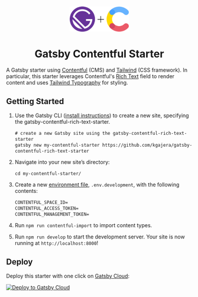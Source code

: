 <p align="center">
  <img alt="Gatsby" src="static/gatsby-contentful.png" width="160" />
</p>
<h1 align="center">
  Gatsby Contentful Starter
</h1>

A Gatsby starter using [Contentful](https://www.contentful.com) (CMS) and [Tailwind](https://tailwindcss.com/) (CSS framework). In particular, this starter leverages Contentful's [Rich Text](https://www.contentful.com/developers/docs/concepts/rich-text/) field to render content and uses [Tailwind Typography](https://github.com/tailwindlabs/tailwindcss-typography) for styling.

## Getting Started

1. Use the Gatsby CLI ([install instructions](https://www.gatsbyjs.com/docs/tutorial/part-0/#gatsby-cli)) to create a new site, specifying the gatsby-contentful-rich-text-starter.

   ```shell
   # create a new Gatsby site using the gatsby-contentful-rich-text-starter
   gatsby new my-contentful-starter https://github.com/kgajera/gatsby-contentful-rich-text-starter
   ```

1. Navigate into your new site’s directory:

   ```shell
   cd my-contentful-starter/
   ```

1. Create a new [environment file](https://www.gatsbyjs.com/docs/how-to/local-development/environment-variables/), `.env.development`, with the following contents:

   ```
   CONTENTFUL_SPACE_ID=
   CONTENTFUL_ACCESS_TOKEN=
   CONTENTFUL_MANAGEMENT_TOKEN=
   ```

1. Run `npm run contentful-import` to import content types.

1. Run `npm run develop` to start the development server. Your site is now running at `http://localhost:8000`!

## Deploy

Deploy this starter with one click on [Gatsby Cloud](https://www.gatsbyjs.com/cloud/):

[<img src="https://www.gatsbyjs.com/deploynow.svg" alt="Deploy to Gatsby Cloud">](https://www.gatsbyjs.com/dashboard/deploynow?url=https://github.com/kgajera/gatsby-contentful-rich-text-starter)
